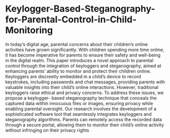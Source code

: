 # Keylogger-Based-Steganography-for-Parental-Control-in-Child-Monitoring

In today’s digital age, parental concerns about their children’s online activities have grown significantly. With children spending more time online, it has become imperative for parents to ensure their safety and well-being in the digital realm. This paper introduces a novel approach to parental control through the integration of keyloggers and steganography, aimed at enhancing parents’ ability to monitor and protect their children online. Keyloggers are discreetly embedded in a child’s device to record keystrokes, including passwords and chat messages, providing parents with valuable insights into their child’s online interactions. However, traditional keyloggers raise ethical and privacy concerns. To address these issues, we propose a keylogger- based steganography technique that conceals the captured data within innocuous files or images, ensuring privacy while enabling parental oversight. Our research involves the development of a sophisticated software tool that seamlessly integrates keyloggers and steganography algorithms. Parents can remotely access the recorded data through a secure portal, allowing them to monitor their child’s online activity without infringing on their privacy rights
